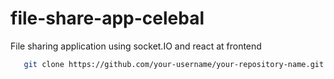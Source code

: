 # file-share-app-celebal
File sharing application using socket.IO and react at frontend
```sh
   git clone https://github.com/your-username/your-repository-name.git
```
